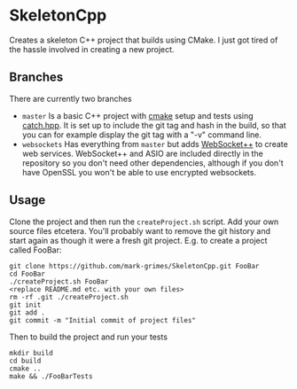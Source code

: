 # SkeletonCpp

Creates a skeleton C++ project that builds using CMake. I just got tired of the hassle involved in creating a new project.

## Branches

There are currently two branches

* `master` Is a basic C++ project with [cmake](https://cmake.org) setup and tests using [catch.hpp](https://github.com/catchorg/Catch2).
It is set up to include the git tag and hash in the build, so that you can for example display the git tag with a "-v"
command line.
* `websockets` Has everything from `master` but adds [WebSocket++](https://www.zaphoyd.com/websocketpp) to create web
services. WebSocket++ and ASIO are included directly in the repository so you don't need other dependencies, although
if you don't have OpenSSL you won't be able to use encrypted websockets.

## Usage

Clone the project and then run the `createProject.sh` script. Add your own source files etcetera. You'll probably want
to remove the git history and start again as though it were a fresh git project. E.g. to create a project called FooBar:

```
git clone https://github.com/mark-grimes/SkeletonCpp.git FooBar
cd FooBar
./createProject.sh FooBar
<replace README.md etc. with your own files>
rm -rf .git ./createProject.sh
git init
git add .
git commit -m "Initial commit of project files"
```

Then to build the project and run your tests

```
mkdir build
cd build
cmake ..
make && ./FooBarTests
```
